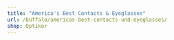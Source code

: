 ```yaml
---
title: "America's Best Contacts & Eyeglasses"
url: /buffalo/americas-best-contacts-und-eyeglasses/
shop: Optiker
---
```

